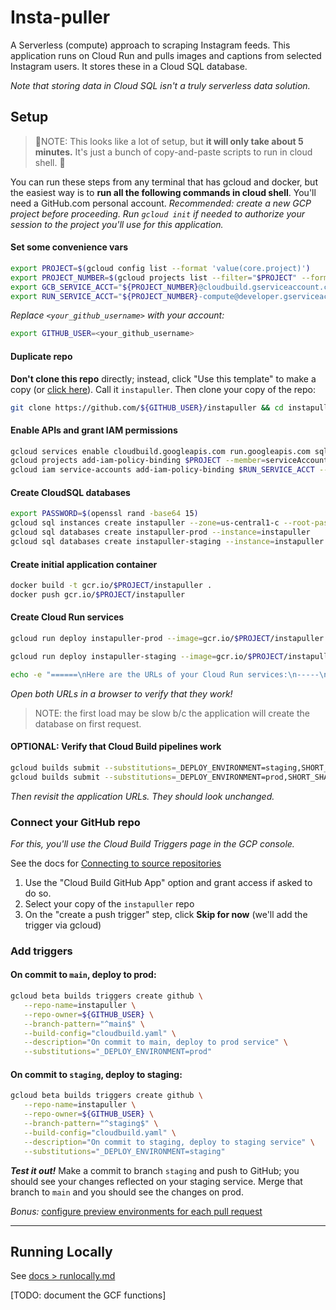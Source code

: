 # Insta-puller
A Serverless (compute) approach to scraping Instagram feeds. This application runs on Cloud Run and pulls images and captions from selected Instagram users. It stores these in a Cloud SQL database.

_Note that storing data in Cloud SQL isn't a truly serverless data solution._

## Setup

> 🥧NOTE: This looks like a lot of setup, but **it will only take about 5 minutes.** It's just a bunch of copy-and-paste scripts to run in cloud shell. 🍰

You can run these steps from any terminal that has gcloud and docker, but the easiest way is to **run all the following commands in cloud shell**. You'll need a GitHub.com personal account. *Recommended: create a new GCP project before proceeding. Run `gcloud init` if needed to authorize your session to the project you'll use for this application.*

#### Set some convenience vars
```bash
export PROJECT=$(gcloud config list --format 'value(core.project)')
export PROJECT_NUMBER=$(gcloud projects list --filter="$PROJECT" --format="value(PROJECT_NUMBER)")
export GCB_SERVICE_ACCT="${PROJECT_NUMBER}@cloudbuild.gserviceaccount.com"
export RUN_SERVICE_ACCT="${PROJECT_NUMBER}-compute@developer.gserviceaccount.com"
```

_Replace `<your_github_username>` with your account:_
```bash
export GITHUB_USER=<your_github_username>
```

#### Duplicate repo
**Don't clone this repo** directly; instead, click "Use this template" to make a copy (or [click here](https://github.com/davidstanke/instapuller/generate)). Call it `instapuller`. Then clone your copy of the repo:
```bash
git clone https://github.com/${GITHUB_USER}/instapuller && cd instapuller
```

#### Enable APIs and grant IAM permissions
```bash
gcloud services enable cloudbuild.googleapis.com run.googleapis.com sqladmin.googleapis.com
gcloud projects add-iam-policy-binding $PROJECT --member=serviceAccount:$GCB_SERVICE_ACCT --role=roles/run.admin
gcloud iam service-accounts add-iam-policy-binding $RUN_SERVICE_ACCT --member=serviceAccount:$GCB_SERVICE_ACCT --role=roles/iam.serviceAccountUser
```

#### Create CloudSQL databases
```bash
export PASSWORD=$(openssl rand -base64 15)
gcloud sql instances create instapuller --zone=us-central1-c --root-password=${PASSWORD}
gcloud sql databases create instapuller-prod --instance=instapuller
gcloud sql databases create instapuller-staging --instance=instapuller
```

#### Create initial application container
```bash
docker build -t gcr.io/$PROJECT/instapuller .
docker push gcr.io/$PROJECT/instapuller
```

#### Create Cloud Run services
```bash
gcloud run deploy instapuller-prod --image=gcr.io/$PROJECT/instapuller --region=us-central1 --platform=managed --allow-unauthenticated --set-env-vars=DB_USER=root,DB_PASS=${PASSWORD},DB_NAME=instapuller-prod,CLOUD_SQL_CONNECTION_NAME=$PROJECT:us-central1:instapuller --set-cloudsql-instances=$PROJECT:us-central1:instapuller

gcloud run deploy instapuller-staging --image=gcr.io/$PROJECT/instapuller --region=us-central1 --platform=managed --allow-unauthenticated --set-env-vars=DB_USER=root,DB_PASS=${PASSWORD},DB_NAME=instapuller-staging,CLOUD_SQL_CONNECTION_NAME=$PROJECT:us-central1:instapuller --set-cloudsql-instances=$PROJECT:us-central1:instapuller

echo -e "======\nHere are the URLs of your Cloud Run services:\n-----\n$(gcloud run services list --platform=managed --format='value(URL)')\n====="
```
_Open both URLs in a browser to verify that they work!_
> NOTE: the first load may be slow b/c the application will create the database on first request.

#### OPTIONAL: Verify that Cloud Build pipelines work
```bash
gcloud builds submit --substitutions=_DEPLOY_ENVIRONMENT=staging,SHORT_SHA=$(date +%Y%m%d_%H%M%S)
gcloud builds submit --substitutions=_DEPLOY_ENVIRONMENT=prod,SHORT_SHA=$(date +%Y%m%d_%H%M%S)
```
_Then revisit the application URLs. They should look unchanged._

### Connect your GitHub repo
_For this, you'll use the Cloud Build Triggers page in the GCP console._

See the docs for [Connecting to source repositories](https://cloud.google.com/cloud-build/docs/automating-builds/create-manage-triggers#connect_repo)

1. Use the "Cloud Build GitHub App" option and grant access if asked to do so.
1. Select your copy of the `instapuller` repo
1. On the "create a push trigger" step, click **Skip for now** (we'll add the trigger via gcloud)

### Add triggers
#### On commit to `main`, deploy to prod:
```bash
gcloud beta builds triggers create github \
   --repo-name=instapuller \
   --repo-owner=${GITHUB_USER} \
   --branch-pattern="^main$" \
   --build-config="cloudbuild.yaml" \
   --description="On commit to main, deploy to prod service" \
   --substitutions="_DEPLOY_ENVIRONMENT=prod"
```

#### On commit to `staging`, deploy to staging:
```bash
gcloud beta builds triggers create github \
   --repo-name=instapuller \
   --repo-owner=${GITHUB_USER} \
   --branch-pattern="^staging$" \
   --build-config="cloudbuild.yaml" \
   --description="On commit to staging, deploy to staging service" \
   --substitutions="_DEPLOY_ENVIRONMENT=staging"
```

***Test it out!*** Make a commit to branch `staging` and push to GitHub; you should see your changes reflected on your staging service. Merge that branch to `main` and you should see the changes on prod.

_Bonus:_ [configure preview environments for each pull request](docs/pr-previews.md)

-----------

## Running Locally
See [docs > runlocally.md](docs/runlocal.md)

[TODO: document the GCF functions]
